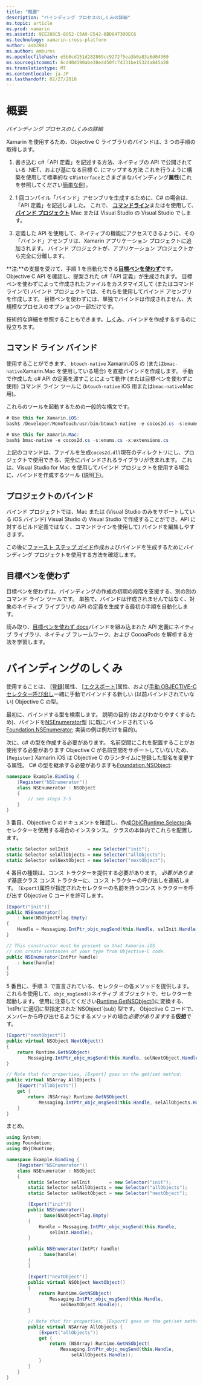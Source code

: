 ```yaml
---
title: "概要"
description: "バインディング プロセスのしくみの詳細"
ms.topic: article
ms.prod: xamarin
ms.assetid: 9EE288C5-8952-C5A9-E542-0BD847300EC6
ms.technology: xamarin-cross-platform
author: asb3993
ms.author: amburns
ms.openlocfilehash: e5b0cd151d282869cc9272f5ea3b0a83a6d04369
ms.sourcegitcommit: 6cd40d190abe38edd50fc74331be15324a845a28
ms.translationtype: MT
ms.contentlocale: ja-JP
ms.lasthandoff: 02/27/2018
---
```

# <a name="overview"></a>概要

_バインディング プロセスのしくみの詳細_

Xamarin を使用するため、Objective C ライブラリのバインドは、3 つの手順の取得します。

1. 書き込む c#「API 定義」を記述する方法、ネイティブの API で公開されている .NET、および基になる目標 C. にマップする方法 これを行うように構築を使用して標準的な c#`interface`とさまざまなバインディング**属性**(これを参照してください[簡単な例](~/cross-platform/macios/binding/objective-c-libraries.md#Binding_an_API))。

2. 1 回コンパイル「バインド」アセンブリを生成するために、C# の場合は、「API 定義」を記述しました。 これで、 [**コマンドライン**](#commandline)またはを使用して、 [**バインド プロジェクト**](#bindingproject) Mac または Visual Studio の Visual Studio でします。

3. 定義した API を使用して、ネイティブの機能にアクセスできるように、その「バインド」アセンブリは、Xamarin アプリケーション プロジェクトに追加されます。
  バインド プロジェクトが、アプリケーション プロジェクトから完全に分離します。

**注:**の支援を受けて、手順 1 を自動化できる[**目標ペンを使わず**](#objectivesharpie)です。 Objective C API を確認し、提案された c#「API 定義」が生成されます。 目標ペンを使わずによって作成されたファイルをカスタマイズして (またはコマンド ラインで) バインド プロジェクトでは、それらを使用してバインド アセンブリを作成します。 目標ペンを使わずには、単独でバインドは作成されません、大規模なプロセスのオプションの一部だけです。

技術的な詳細を参照することもできます。[しくみ](#howitworks)、バインドを作成するするのに役立ちます。

<a name="Command_Line_Bindings" /><a name="commandline" />

## <a name="command-line-bindings"></a>コマンド ライン バインド

使用することができます、 `btouch-native` Xamarin.iOS の (または`bmac-native`Xamarin.Mac を使用している場合) を直接バインドを作成します。 手動で作成した c# API の定義を渡すことによって動作 (または目標ペンを使わずに使用) コマンド ライン ツールに (`btouch-native` iOS 用または`bmac-native`Mac 用)。


これらのツールを起動するための一般的な構文です。

```csharp
# Use this for Xamarin.iOS:
bash$ /Developer/MonoTouch/usr/bin/btouch-native -e cocos2d.cs -s:enums.cs -x:extensions.cs
```

```csharp
# Use this for Xamarin.Mac:
bash$ bmac-native -e cocos2d.cs -s:enums.cs -x:extensions.cs
```

上記のコマンドは、ファイルを生成`cocos2d.dll`現在のディレクトリにし、プロジェクトで使用できる、完全にバインドされるライブラリが含まれます。 これは、Visual Studio for Mac を使用してバインド プロジェクトを使用する場合に、バインドを作成するツール (説明[下](#bindingproject))。


<a name="bindingproject" />

## <a name="binding-project"></a>プロジェクトのバインド

バインド プロジェクトでは、Mac または (Visual Studio のみをサポートしている iOS バインド) Visual Studio の Visual Studio で作成することができ、API に対するビルド定義ではなく、コマンドラインを使用して) バインドを編集しやすきます。

この後に[ファースト ステップ ガイド](~/cross-platform/macios/binding/objective-c-libraries.md#Getting_Started)作成およびバインドを生成するためにバインディング プロジェクトを使用する方法を確認します。

<a name="objectivesharpie" />

## <a name="objective-sharpie"></a>目標ペンを使わず

目標ペンを使わずは、バインディングの作成の初期の段階を支援する、別の別のコマンド ライン ツールです。 単独で、バインドは作成されませんではなく、対象のネイティブ ライブラリの API の定義を生成する最初の手順を自動化します。

読み取り、[目標ペンを使わず docs](~/cross-platform/macios/binding/objective-sharpie/index.md)バインドを組み込まれた API 定義にネイティブ ライブラリ、ネイティブ フレームワーク、および CocoaPods を解析する方法を学習します。

<a name="howitworks" />

# <a name="how-binding-works"></a>バインディングのしくみ

使用することは、 [[登録]](https://developer.xamarin.com/api/type/Foundation.RegisterAttribute/)属性、 [[エクスポート]](https://developer.xamarin.com/api/type/Foundation.ExportAttribute/)属性、および[手動 OBJECTIVE-C セレクター呼び出し](~/ios/internals/objective-c-selectors.md)一緒に手動でバインドする新しい (以前バインドされていない) Objective C の型。

最初に、バインドする型を検索します。 説明の目的 (およびわかりやすくするため)、バインドを[NSEnumerator](http://developer.apple.com/iphone/library/documentation/Cocoa/Reference/Foundation/Classes/NSEnumerator_Class/Reference/Reference.html)型 (に既にバインドされている[Foundation.NSEnumerator](https://developer.xamarin.com/api/type/Foundation.NSEnumerator/); 実装の例は例だけを目的)。

次に、c# の型を作成する必要があります。 名前空間にこれを配置することがお使用する必要があります Objective C が名前空間をサポートしていないため、 `[Register]` Xamarin.iOS は Objective C のランタイムに登録した型名を変更する属性。 C# の型を継承する必要がありますも[Foundation.NSObject](https://developer.xamarin.com/api/type/Foundation.NSObject/):

```csharp
namespace Example.Binding {
    [Register("NSEnumerator")]
    class NSEnumerator : NSObject
    {
        // see steps 3-5
    }
}
```

3 番目、Objective C のドキュメントを確認し、作成[ObjCRuntime.Selector](https://developer.xamarin.com/api/type/ObjCRuntime.Selector/)各セレクターを使用する場合のインスタンス。 クラスの本体内でこれらを配置します。

```csharp
static Selector selInit       = new Selector("init");
static Selector selAllObjects = new Selector("allObjects");
static Selector selNextObject = new Selector("nextObject");
```

4 番目の種類は、コンス トラクターを提供する必要があります。 *必要があります*基底クラス コンス トラクターに、コンス トラクターの呼び出しを連結します。 `[Export]`属性が指定されたセレクターの名前を持つコンス トラクターを呼び出す Objective C コードを許可します。

```csharp
[Export("init")]
public NSEnumerator()
    : base(NSObjectFlag.Empty)
{
    Handle = Messaging.IntPtr_objc_msgSend(this.Handle, selInit.Handle);
}
```

```csharp
// This constructor must be present so that Xamarin.iOS
// can create instances of your type from Objective-C code.
public NSEnumerator(IntPtr handle)
    : base(handle)
{
}
```

5 番目に、手順 3. で宣言されている、セレクターの各メソッドを提供します。 これらを使用して、`objc_msgSend()`ネイティブ オブジェクトで、セレクターを起動します。 使用に注意してください[Runtime.GetNSObject()](https://developer.xamarin.com/api/member/ObjCRuntime.Runtime.GetNSObject/(System.IntPtr))に変換する、`IntPtr`に適切に型指定された`NSObject`(sub) 型です。 Objective C コードで、メンバーから呼び出せるようにするメソッドの場合*必要があります*する**仮想**です。

```csharp
[Export("nextObject")]
public virtual NSObject NextObject()
{
    return Runtime.GetNSObject(
        Messaging.IntPtr_objc_msgSend(this.Handle, selNextObject.Handle));
}
```

```csharp
// Note that for properties, [Export] goes on the get/set method:
public virtual NSArray AllObjects {
    [Export("allObjects")]
    get {
        return (NSArray) Runtime.GetNSObject(
            Messaging.IntPtr_objc_msgSend(this.Handle, selAllObjects.Handle));
    }
}
```

まとめ。

```csharp
using System;
using Foundation;
using ObjCRuntime;

namespace Example.Binding {
    [Register("NSEnumerator")]
    class NSEnumerator : NSObject
    {
        static Selector selInit       = new Selector("init");
        static Selector selAllObjects = new Selector("allObjects");
        static Selector selNextObject = new Selector("nextObject");

        [Export("init")]
        public NSEnumerator()
            : base(NSObjectFlag.Empty)
        {
            Handle = Messaging.IntPtr_objc_msgSend(this.Handle,
                selInit.Handle);
        }

        public NSEnumerator(IntPtr handle)
            : base(handle)
        {
        }

        [Export("nextObject")]
        public virtual NSObject NextObject()
        {
            return Runtime.GetNSObject(
                Messaging.IntPtr_objc_msgSend(this.Handle,
                    selNextObject.Handle));
        }

        // Note that for properties, [Export] goes on the get/set method:
        public virtual NSArray AllObjects {
            [Export("allObjects")]
            get {
                return (NSArray) Runtime.GetNSObject(
                    Messaging.IntPtr_objc_msgSend(this.Handle,
                        selAllObjects.Handle));
            }
        }
    }
}
```


